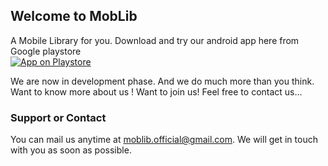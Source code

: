 ## Welcome to MobLib

A Mobile Library for you. 
Download and try our android app here from Google playstore                                                                                  
[![App on Playstore](https://img.shields.io/badge/App-Click%20to%20download-blueviolet?style=flat&logo=Android&logoColor=white)](https://play.google.com/store/apps/details?id=com.kajal.mynotes)

We are now in development phase. And we do much more than you think.
Want to know more about us ! Want to join us!
Feel free to contact us...

### Support or Contact
You can mail us anytime at [moblib.official@gmail.com](mailto:moblib.official@gmail.com). We will get in touch with you as soon as possible.
